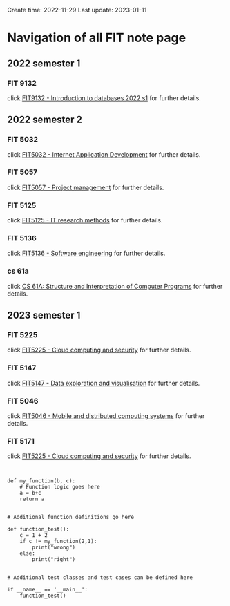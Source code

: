 Create time: 2022-11-29  Last update: 2023-01-11
# Navigation of all FIT note page
## 2022 semester 1
### FIT 9132
click [FIT9132 - Introduction to databases 2022 s1](fit9132.md) for further details.  

## 2022 semester 2  
### FIT 5032
click [FIT5032 - Internet Application Development](fit5032.md) for further details.  
### FIT 5057
click [FIT5057 - Project management](fit5057.md) for further details.  
### FIT 5125
click [FIT5125 - IT research methods](fit5032.md) for further details.  
### FIT 5136
click [FIT5136 - Software engineering](fit5136.md) for further details.  
### cs 61a
click [CS 61A: Structure and Interpretation of Computer Programs](cs61a.md) for further details.  
## 2023 semester 1  
### FIT 5225  
click [FIT5225 - Cloud computing and security](fit5225.md) for further details.  
### FIT 5147  
click [FIT5147 - Data exploration and visualisation](fit5147.md) for further details.  
### FIT 5046  
click [FIT5046 - Mobile and distributed computing systems](fit5046.md) for further details.  
### FIT 5171  
click [FIT5225 - Cloud computing and security](fit5225.md) for further details.  

```run-python


def my_function(b, c):  
    # Function logic goes here  
    a = b+c  
    return a  
  
  
# Additional function definitions go here  
  
def function_test():  
    c = 1 + 2  
    if c != my_function(2,1):  
        print("wrong")  
    else:  
        print("right")  
  
  
# Additional test classes and test cases can be defined here  
  
if __name__ == '__main__':  
    function_test()



```